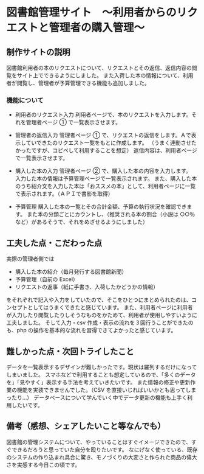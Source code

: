# 図書館管理サイト　～利用者からのリクエストと管理者の購入管理～

## 制作サイトの説明

図書館利用者の本のリクエストについて、リクエストとその返信、返信内容の閲覧をサイト上でできるようにしました。
また入荷した本の情報について、利用者が閲覧し、管理者が予算管理できる機能も追加しました。

### 機能について

- 利用者のリクエスト入力
  利用者ページで、本のリクエストを入力します。それを管理者ページ ① で一覧表示させます。

- 管理者の返信入力
  管理者ページ ① で、リクエストの返信をします。Ａで表示していできたのリクエスト一覧をもとに作成します。
  （うまく連動させたかったですが、コピペして利用することを想定）
  返信内容は、利用者ページで一覧表示させます。

- 購入した本の入力
  管理者ページ ② で、購入した本の内容を入力します。
  入力した本の情報は予算管理ページで一覧表示されます。
  また、購入した本のうち紹介文を入力した本は「おススメの本」として、利用者ページに一覧で表示されます。（ＡＰＩで書影を取得）

- 予算管理
  購入した本の一覧とその合計金額、予算の執行状況を確認できます。
  また本の分類ごとにカウントし、（推奨される本の割合（小説は ○○％など）があるそうで、それをめざせるようにしました）

## 工夫した点・こだわった点

実際の管理者側では

- 購入した本の紹介（毎月発行する図書館新聞）
- 予算管理（自前の Excel）
- リクエストの返事（紙に手書き、入荷したかどうかの情報）

をそれぞれで記入や入力をしていたので、そこをひとつにまとめられたのは、コンセプトとしてはうまくできたと感じています。
また、利用者ページに利用者が入力したり閲覧したりしそうなものをかためて、利用者が使用しやすいように工夫しました。
そして入力・csv 作成・表示の流れを３回行うことができたのも、php の操作を基本的な流れを習得できてよかったと感じています。

## 難しかった点・次回トライしたこと

データを一覧表示するデザインが難しかったです。現状は羅列するだけになってしまいました。
スマホなどで利用することも想定しているので、「多くのデータを」「見やすく」表示する手法を考えていきたいです。
また情報の修正や更新作業の機能を実装できませんでした。（CSV を直接いじればいいかとも思ってしまったり…）
データベースについて学んでいく中でデータ更新の機能も上手く利用したいです。

## 備考（感想、シェアしたいこと等なんでも）

図書館の管理システムについて、やっていることはすぐイメージできたので、すぐできるだろうと思っていた自分を殴りたいです。
なにげなく使っている、既存のシステムの作り込まれ具合に驚き、モノづくりの大変さと作られた商品の偉大さを実感する今日この頃です。
